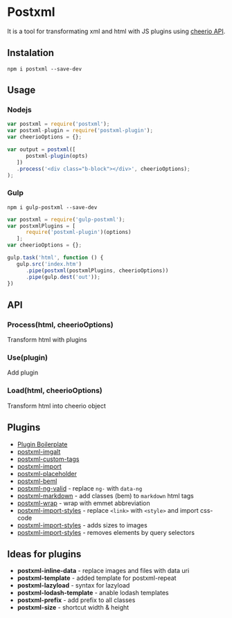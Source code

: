# Postxml

It is a tool for transformating xml and html with JS plugins using [cheerio API](http://cheeriojs.github.io/cheerio/).

## Instalation

`npm i postxml --save-dev`

## Usage

### Nodejs
```js
var postxml = require('postxml');
var postxml-plugin = require('postxml-plugin');
var cheerioOptions = {};

var output = postxml([
      postxml-plugin(opts)
   ])
   .process('<div class="b-block"></div>', cheerioOptions);
);
```

### Gulp

`npm i gulp-postxml --save-dev`
```js
var postxml = require('gulp-postxml');
var postxmlPlugins = [
      require('postxml-plugin')(options)
   ];
var cheerioOptions = {};

gulp.task('html', function () {
   gulp.src('index.htm')
      .pipe(postxml(postxmlPlugins, cheerioOptions))
      .pipe(gulp.dest('out'));
})
```

## API

### Process(html, cheerioOptions)
Transform html with plugins

### Use(plugin)
Add plugin

### Load(html, cheerioOptions)
Transform html into cheerio object

## Plugins
* [Plugin Boilerplate](https://github.com/postxml/postxml-plugin-boilerplate)
* [postxml-imgalt](https://github.com/postxml/postxml-imgalt)
* [postxml-custom-tags](https://github.com/postxml/postxml-custom-tags)
* [postxml-import](https://github.com/postxml/postxml-import)
* [postxml-placeholder](https://github.com/postxml/postxml-placeholder)
* [postxml-beml](https://github.com/postxml/postxml-beml)
* [postxml-ng-valid](https://github.com/postxml/postxml-ng-valid) - replace `ng-` with `data-ng`
* [postxml-markdown](https://github.com/postxml/postxml-markdown) - add classes (bem) to `markdown` html tags
* [postxml-wrap](https://github.com/postxml/postxml-wrap) - wrap with emmet abbreviation
* [postxml-import-styles](https://github.com/postxml/postxml-import-styles) - replace `<link>` with `<style>` and import css-code
* [postxml-import-styles](https://github.com/postxml/postxml-image-size) - adds sizes to images
* [postxml-import-styles](https://github.com/postxml/postxml-remove) - removes elements by query selectors


## Ideas for plugins
* **postxml-inline-data** - replace images and files with data uri
* **postxml-template** - added template for postxml-repeat
* **postxml-lazyload** - syntax for lazyload
* **postxml-lodash-template** - anable lodash templates
* **postxml-prefix** - add prefix to all classes
* **postxml-size** - shortcut width & height 